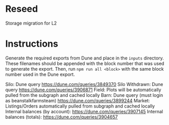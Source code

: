# Reseed
Storage migration for L2

# Instructions
Generate the required exports from Dune and place in the `inputs` directory. These filenames should be appended with the block number that was used to generate the export. Then, run `npm run all <block>` with the same block number used in the Dune export.

Silo: Dune query https://dune.com/queries/3849370
Silo Withdrawn: Dune query https://dune.com/queries/3906871
Field: Plots will be automatically pulled from the subgraph and cached locally
Barn: Dune query (must login as beanstalkfarmsteam) https://dune.com/queries/3899244
Market: Listings/Orders automatically pulled from subgraph and cached locally
Internal balances (by account): https://dune.com/queries/3907145
Internal balances (totals): https://dune.com/queries/3904657